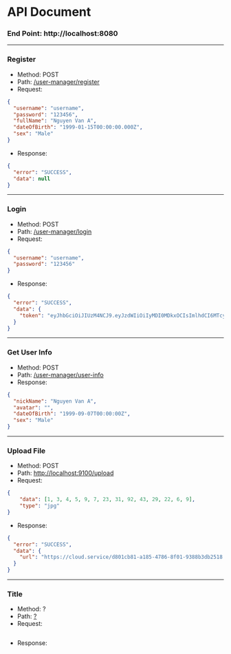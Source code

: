 # API Document

### End Point: http://localhost:8080

---

### Register

- Method: POST
- Path: [/user-manager/register]()
- Request:

```json
{
  "username": "username",
  "password": "123456",
  "fullName": "Nguyen Van A",
  "dateOfBirth": "1999-01-15T00:00:00.000Z",
  "sex": "Male"
}
```

- Response:

```json
{
  "error": "SUCCESS",
  "data": null
}
```

---

### Login

- Method: POST
- Path: [/user-manager/login]()
- Request:

```json
{
  "username": "username",
  "password": "123456"
}
```

- Response:

```json
{
  "error": "SUCCESS",
  "data": {
    "token": "eyJhbGciOiJIUzM4NCJ9.eyJzdWIiOiIyMDI0MDkxOCIsImlhdCI6MTcyNTc2OTcwNCwiZXhwIjoxNzI1ODU2MTA0fQ.79FZQEE2LpdSx7_IQkSN5nxQ7DsfjZ99YvWCw9hNqTtiFeyizXTAjl_QQnlaj_Bq"
  }
}
```

---

### Get User Info

- Method: POST
- Path: [/user-manager/user-info]()
- Response:

```json
{
  "nickName": "Nguyen Van A",
  "avatar": "",
  "dateOfBirth": "1999-09-07T00:00:00Z",
  "sex": "Male"
}
```

---

### Upload File

- Method: POST
- Path: [http://localhost:9100/upload]()
- Request:

```json
{
    "data": [1, 3, 4, 5, 9, 7, 23, 31, 92, 43, 29, 22, 6, 9],
    "type": "jpg"
}
```

- Response:

```json
{
  "error": "SUCCESS",
  "data": {
    "url": "https://cloud.service/d801cb81-a185-4786-8f01-9388b3db2518.jpg"
  }
}
```

---

### Title

- Method: ?
- Path: [?]()
- Request:

```json

```

- Response:

```json

```
